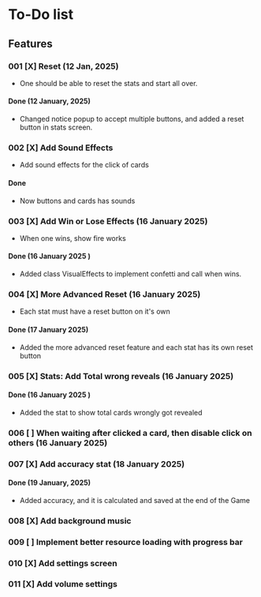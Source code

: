 # To-Do list
## Features
### 001 [X] Reset (12 Jan, 2025)
- One should be able to reset the stats and start all over.

#### Done (12 January, 2025)
- Changed notice popup to accept multiple buttons, and added a reset button in stats screen.

### 002 [X] Add Sound Effects
- Add sound effects for the click of cards
#### Done
- Now buttons and cards has sounds

### 003 [X] Add Win or Lose Effects (16 January 2025)
- When one wins, show fire works

#### Done (16 January 2025 )
- Added class VisualEffects to implement confetti and call when wins.

### 004 [X] More Advanced Reset (16 January 2025)
- Each stat must have a reset button on it's own

#### Done (17 January 2025)
- Added the more advanced reset feature and each stat has its own reset button

### 005 [X] Stats: Add Total wrong reveals (16 January 2025)
#### Done (16 January 2025 )
- Added the stat to show total cards wrongly got revealed 

### 006 [ ] When waiting after clicked a card, then disable click on others (16 January 2025)

### 007 [X] Add accuracy stat (18 January 2025)
#### Done (19 January, 2025)
- Added accuracy, and it is calculated and saved at the end of the Game 

### 008 [X] Add background music 

### 009 [ ] Implement better resource loading with progress bar

### 010 [X] Add settings screen 

### 011 [X] Add volume settings